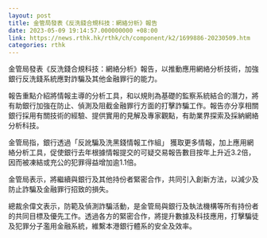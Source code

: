```yaml
---
layout: post
title: 金管局發表《反洗錢合規科技：網絡分析》報告
date: 2023-05-09 19:14:57.000000000 +08:00
link: https://news.rthk.hk/rthk/ch/component/k2/1699886-20230509.htm
categories: rthk
---
```


金管局發表《反洗錢合規科技：網絡分析》報告，以推動應用網絡分析技術，加強銀行反洗錢系統應對詐騙及其他金融罪行的能力。

報告重點介紹將情報主導的分析工具，和以規則為基礎的監察系統結合的潛力，將有助銀行加強在防止、偵測及阻截金融罪行方面的打擊詐騙工作。報告亦分享相關銀行採用有關技術的經驗、提供實用的見解及專家觀點，有助業界探索及採納網絡分析科技。

金管局指，銀行透過「反訛騙及洗黑錢情報工作組」 獲取更多情報，加上應用網絡分析工具，促使銀行去年根據情報提交的可疑交易報告數目按年上升近3.2倍，因而被凍結或充公的犯罪得益增加逾1.1倍。

金管局表示，將繼續與銀行及其他持份者緊密合作，共同引入創新方法，以減少及防止詐騙及金融罪行招致的損失。

總裁余偉文表示，防範及偵測詐騙活動，是金管局與銀行及執法機構等所有持份者的共同目標及優先工作。透過各方的緊密合作，將提升數據及科技應用，打擊騙徒及犯罪分子濫用金融系統，維繫本港銀行體系的安全及效率。
